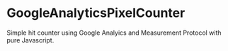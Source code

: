 GoogleAnalyticsPixelCounter
===========================

Simple hit counter using Google Analyics and Measurement Protocol with pure Javascript.
